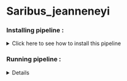 # Saribus_jeanneneyi



### Installing pipeline :


<details>
  <summary>Click here to see how to install this pipeline</summary>

First, open your terminal. Then, run these two command lines :

    pwd
    /scratch_vol1/fungi

    cd -place_in_your_local_computer
    git clone https://github.com/PLStenger/Saribus_jeanneneyi.git

</details> 

### Running pipeline :

<details>
  
    # For run all pipeline, lunch only this command line : 
    time nohup bash 000_run_all_pipeline_in_one_script.sh &> 000_run_all_pipeline_in_one_script.out
  
    time nohup bash 00_quality_check_by_FastQC.sh &> 00_quality_check_by_FastQC.out
    >real	6m6,947s
    >user	9m24,144s
    >sys	0m29,619s

    time nohup bash 01_renamed_sequences.sh &> 01_renamed_sequences.out
    >real	0m1,222s
    >user	0m0,042s
    >sys	0m1,134s
  
    time nohup bash 02_trimmomatic_q30.sh &> 02_trimmomatic_q30.out
    >real	9m44,926s
    >user	71m7,566s
    >sys	3m32,825s
    
    time nohup bash 03_cleaned_data_quality_check_by_FastQC.sh &> 03_cleaned_data_quality_check_by_FastQC.out
    >real    6m17,025s
    >user    10m0,410s
    >sys     0m28,958s
  
</details> 
